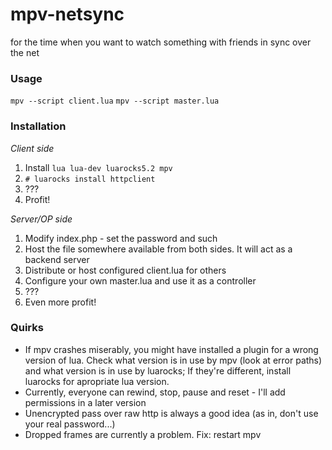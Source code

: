 # mpv-netsync

for the time when you want to watch something with friends in sync over the net

### Usage

`mpv --script client.lua`
`mpv --script master.lua`

### Installation

*Client side*
1. Install `lua lua-dev luarocks5.2 mpv`
2. `# luarocks install httpclient`
3. ???
4. Profit!

*Server/OP side*

1. Modify index.php - set the password and such 
2. Host the file somewhere available from both sides. It will act as a backend server
3. Distribute or host configured client.lua for others
4. Configure your own master.lua and use it as a controller
5. ???
6. Even more profit!

### Quirks

- If mpv crashes miserably, you might have installed a plugin for a wrong version of lua. Check what version is in use by mpv (look at error paths) and what version is in use by luarocks; If they're different, install luarocks for apropriate lua version.
- Currently, everyone can rewind, stop, pause and reset - I'll add permissions in a later version
- Unencrypted pass over raw http is always a good idea (as in, don't use your real password...)
- Dropped frames are currently a problem. Fix: restart mpv